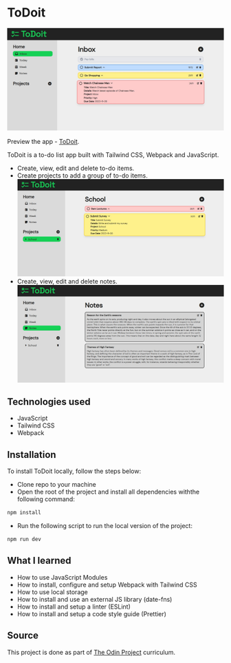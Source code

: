 # ToDoit

![ToDoit Inbox](src/img/todo-inbox.jpeg)  

Preview the app - [ToDoit](https://todoit-gzmn.netlify.app).  

ToDoit is a to-do list app built with Tailwind CSS, Webpack and JavaScript.

- Create, view, edit and delete to-do items.
- Create projects to add a group of to-do items.  
  ![ToDoit Projects](src/img/todo-project.jpeg)
- Create, view, edit and delete notes.  
  ![ToDoit Notes](src/img/todo-notes.jpeg)

## Technologies used

- JavaScript
- Tailwind CSS
- Webpack

## Installation

To install ToDoit locally, follow the steps below:

- Clone repo to your machine
- Open the root of the project and install all dependencies withthe following command:

```bash
npm install
```

- Run the following script to run the local version of the project:

```bash
npm run dev
```

## What I learned

- How to use JavaScript Modules
- How to install, configure and setup Webpack with Tailwind CSS
- How to use local storage
- How to install and use an external JS library (date-fns)
- How to install and setup a linter (ESLint)
- How to install and setup a code style guide (Prettier)

## Source
This project is done as part of [The Odin Project](https://www.theodinproject.com) curriculum.
